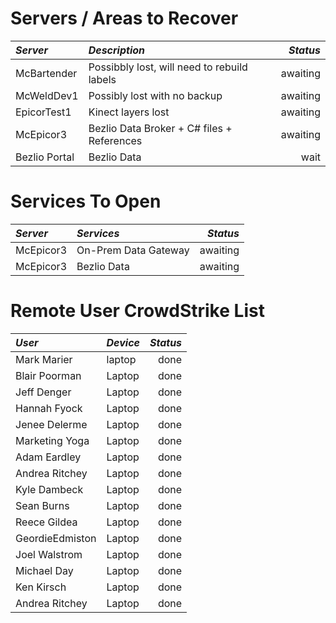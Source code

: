 # Servers / Areas to Recover

| ***Server***   | ***Description***                           | ***Status***  |
| :---           | :---                                        | ---:          |
| McBartender    | Possibbly lost, will need to rebuild labels | awaiting      |
| McWeldDev1     | Possibly lost with no backup                | awaiting      |
| EpicorTest1    | Kinect layers lost                          | awaiting      |
| McEpicor3      | Bezlio Data Broker + C# files + References  | awaiting      |
| Bezlio Portal  | Bezlio Data                                 | wait          |


# Services To Open 

| ***Server***   | ***Services***                              | ***Status***  |
| :---           | :---                                        | ---:          |
| McEpicor3      | On-Prem Data Gateway                        | awaiting      |
| McEpicor3      | Bezlio Data                                 | awaiting      |


# Remote User CrowdStrike List

| ***User***   | ***Device*** | ***Status***  |
| :---           | :---         | ---:          |
| Mark Marier    | laptop       | done          |
| Blair Poorman  | Laptop       | done          |
| Jeff Denger    | Laptop       | done          |
| Hannah Fyock   | Laptop       | done          |
| Jenee Delerme  | Laptop       | done          |
| Marketing Yoga | Laptop       | done          |
| Adam Eardley   | Laptop       | done          |
| Andrea Ritchey | Laptop       | done          |
| Kyle Dambeck   | Laptop       | done          |
| Sean Burns     | Laptop       | done          |
| Reece Gildea   | Laptop       | done          |
| GeordieEdmiston| Laptop       | done          |
| Joel Walstrom  | Laptop       | done          |
| Michael Day    | Laptop       | done          |
| Ken Kirsch     | Laptop       | done          |
| Andrea Ritchey | Laptop       | done          |
